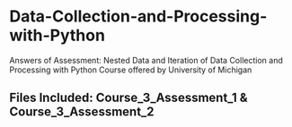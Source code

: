 # Data-Collection-and-Processing-with-Python
Answers of Assessment: Nested Data and Iteration of Data Collection and Processing with Python Course offered by University of Michigan

## Files Included: Course_3_Assessment_1 & Course_3_Assessment_2
